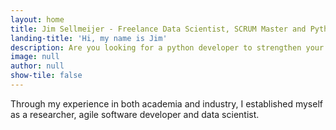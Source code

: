```yaml
---
layout: home
title: Jim Sellmeijer - Freelance Data Scientist, SCRUM Master and Python Developer
landing-title: 'Hi, my name is Jim'
description: Are you looking for a python developer to strengthen your team? With over 4 years of experience in Python programming, machine learning, statistics and Scrum (agile) software development I have built and implemented many software solutions that are currently in use by companies like Haufe, XING and PDV or have led to scientific publications. In addition to working as a python developer and data scientist, I became a certified Scrum master and have successfully managed the development team at Searchtalent GmbH within the agile framework.
image: null
author: null
show-tile: false
---
```

Through my experience in both academia and industry, I established myself as a researcher, agile software developer and data scientist.